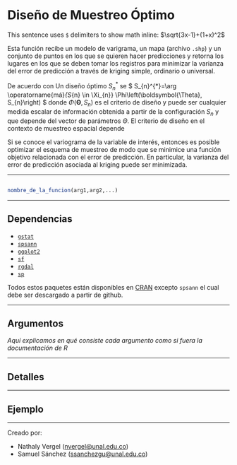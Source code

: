 # Diseño de Muestreo Óptimo

This sentence uses `$` delimiters to show math inline:  $\sqrt{3x-1}+(1+x)^2$

Esta función recibe un modelo de varigrama, un mapa (archivo `.shp`) y un conjunto de puntos en los que se quieren hacer predicciones y retorna los lugares en los que se deben tomar los registros para minimizar la varianza del error de predicción a través de kriging simple, ordinario o universal.

De acuerdo con Un diseño óptimo $S_{n}^{*}$ se 
$
S_{n}^{*}=\arg \operatorname{má}_{S_{n} \in \Xi_{n}} \Phi\left(\boldsymbol{\Theta}, S_{n}\right)
$
donde $\Phi(\boldsymbol{\Theta}, S_{n})$ es el criterio de diseño y puede ser cualquier medida escalar de información obtenida a partir de la configuración $S_{n}$ y que depende del vector de parámetros $\Theta$. El criterio de diseño en el contexto de muestreo espacial depende

Si se conoce el variograma de la variable de interés, entonces es posible optimizar el esquema de muestreo de modo que se minimice una función objetivo relacionada con el error de predicción. En particular, la varianza del error de predicción asociada al kriging puede ser minimizada.

---

```r

nombre_de_la_funcion(arg1,arg2,...)

```

---

## Dependencias

* [`gstat`](https://github.com/r-spatial/gstat)
* [`spsann`](https://github.com/Laboratorio-de-Pedometria/spsann-package)
* [`ggplot2`](https://github.com/tidyverse/ggplot2)
* [`sf`](https://github.com/r-spatial/sf)
* [`rgdal`](https://github.com/cran/rgdal)
* [`sp`](https://github.com/edzer/sp)

Todos estos paquetes están disponibles en [CRAN](https://cran.r-project.org/web/packages/available_packages_by_name.html#available-packages-D) excepto `spsann` el cual debe ser descargado a partir de github.

---

## Argumentos

*Aquí explicamos en qué consiste cada argumento como si fuera la documentación de R*

---

## Detalles



---

## Ejemplo


---

Creado por: 
* Nathaly Vergel  (nvergel@unal.edu.co)
* Samuel Sánchez (ssanchezgu@unal.edu.co)
